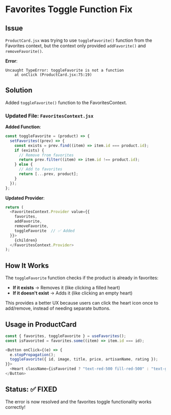 # Favorites Toggle Function Fix

## Issue
`ProductCard.jsx` was trying to use `toggleFavorite()` function from the Favorites context, but the context only provided `addFavorite()` and `removeFavorite()`.

**Error**:
```
Uncaught TypeError: toggleFavorite is not a function
    at onClick (ProductCard.jsx:75:19)
```

## Solution
Added `toggleFavorite()` function to the FavoritesContext.

### Updated File: `FavoritesContext.jsx`

**Added Function**:
```javascript
const toggleFavorite = (product) => {
  setFavorites((prev) => {
    const exists = prev.find((item) => item.id === product.id);
    if (exists) {
      // Remove from favorites
      return prev.filter((item) => item.id !== product.id);
    } else {
      // Add to favorites
      return [...prev, product];
    }
  });
};
```

**Updated Provider**:
```javascript
return (
  <FavoritesContext.Provider value={{ 
    favorites, 
    addFavorite, 
    removeFavorite, 
    toggleFavorite  // ✅ Added
  }}>
    {children}
  </FavoritesContext.Provider>
);
```

## How It Works

The `toggleFavorite` function checks if the product is already in favorites:
- **If it exists** → Removes it (like clicking a filled heart)
- **If it doesn't exist** → Adds it (like clicking an empty heart)

This provides a better UX because users can click the heart icon once to add/remove, instead of needing separate buttons.

## Usage in ProductCard

```javascript
const { favorites, toggleFavorite } = useFavorites();
const isFavorited = favorites.some((item) => item.id === id);

<Button onClick={(e) => {
  e.stopPropagation();
  toggleFavorite({ id, image, title, price, artisanName, rating });
}}>
  <Heart className={isFavorited ? "text-red-500 fill-red-500" : "text-gray-600"} />
</Button>
```

## Status: ✅ FIXED

The error is now resolved and the favorites toggle functionality works correctly!

